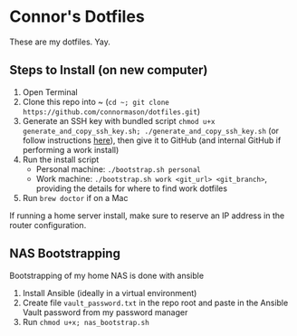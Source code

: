 # Connor's Dotfiles
These are my dotfiles. Yay.

## Steps to Install (on new computer)
1. Open Terminal
2. Clone this repo into ~ (`cd ~; git clone https://github.com/connormason/dotfiles.git`)
3. Generate an SSH key with bundled script `chmod u+x generate_and_copy_ssh_key.sh; ./generate_and_copy_ssh_key.sh` (or follow instructions [here](https://help.github.com/en/articles/generating-a-new-ssh-key-and-adding-it-to-the-ssh-agent)), then give it to GitHub (and internal GitHub if performing a work install)
4. Run the install script
    - Personal machine: `./bootstrap.sh personal`
    - Work machine: `./bootstrap.sh work <git_url> <git_branch>`, providing the details for where to find work dotfiles
5. Run `brew doctor` if on a Mac

If running a home server install, make sure to reserve an IP address in the router configuration.

## NAS Bootstrapping

Bootstrapping of my home NAS is done with ansible

1. Install Ansible (ideally in a virtual environment)
2. Create file `vault_password.txt` in the repo root and paste in the Ansible Vault password from my password manager
3. Run `chmod u+x; nas_bootstrap.sh`
